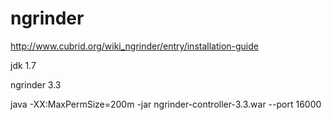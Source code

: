 # ngrinder

http://www.cubrid.org/wiki_ngrinder/entry/installation-guide

jdk 1.7

ngrinder 3.3

java -XX:MaxPermSize=200m -jar  ngrinder-controller-3.3.war --port 16000

